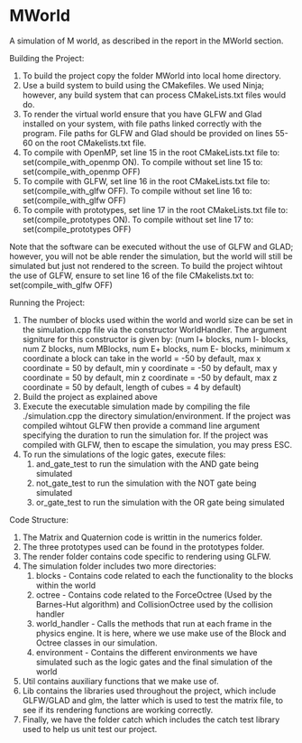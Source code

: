 # MWorld  
A simulation of M world, as described in the report in the MWorld section.

Building the Project:
1) To build the project copy the folder MWorld into local home directory.
2) Use a build system to build using the CMakefiles. We used Ninja; however, any build system that can process CMakeLists.txt files would do.
3) To render the virtual world ensure that you have GLFW and Glad installed on your system, with file paths linked correctly with the program. File paths for GLFW and Glad should be provided on lines 55-60 on the root CMakelists.txt file.
4) To compile with OpenMP, set line 15 in the root CMakeLists.txt file to: set(compile_with_openmp ON). To compile without set line 15 to: set(compile_with_openmp OFF)
5) To compile with GLFW, set line 16 in the root CMakeLists.txt file to: set(compile_with_glfw OFF). To compile without set line 16 to: set(compile_with_glfw OFF)
6) To compile with prototypes, set line 17 in the root CMakeLists.txt file to: set(compile_prototypes ON). To compile without set line 17 to: set(compile_prototypes OFF)

Note that the software can be executed without the use of GLFW and GLAD; however, you will not be able render the simulation, but the world will still be simulated but just not rendered to the screen. To build the project wihtout the use of GLFW, ensure to set line 16 of the file CMakelists.txt to: set(compile_with_glfw OFF)

Running the Project:
1) The number of blocks used within the world and world size can be set in the simulation.cpp file via the constructor WorldHandler. The argument signiture for this constructor is given by: (num I+ blocks, num I- blocks, num Z blocks, num MBlocks, num E+ blocks, num E- blocks, minimum x coordinate a block can take in the world = -50 by default, max x coordinate = 50 by default, min y coordinate = -50 by default, max y coordinate = 50 by default, min z coordinate = -50 by default, max z coordinate = 50 by default, length of cubes = 4 by default)
2) Build the project as explained above
3) Execute the executable simulation made by compiling the file ./simulation.cpp the directory simulation/environment. If the project was compiled wihtout GLFW then provide a command line argument specifying the duration to run the simulation for. If the project was compiled with GLFW, then to escape the simulation, you may press ESC. 
4) To run the simulations of the logic gates, execute files:
    1) and_gate_test to run the simulation with the AND gate being simulated
    2) not_gate_test to run the simulation with the NOT gate being simulated
    3) or_gate_test to run the simulation with the OR gate being simulated

Code Structure:
1) The Matrix and Quaternion code is writtin in the numerics folder. 
2) The three prototypes used can be found in the prototypes folder. 
3) The render folder contains code specific to rendering using GLFW. 
4) The simulation folder includes two more directories: 
    1) blocks - Contains code related to each the functionality to the blocks within the world
    2) octree - Contains code related to the ForceOctree (Used by the Barnes-Hut algorithm) and CollisionOctree used by the collision handler
    3) world_handler - Calls the methods that run at each frame in the physics engine. It is here, where we use make use of the Block and Octree classes in our simulation.
    4) environment - Contains the different environments we have simulated such as the logic gates and the final simulation of the world
5) Util contains auxiliary functions that we make use of. 
6) Lib contains the libraries used throughout the project, which include GLFW/GLAD and glm, the latter which is used to test the matrix file, to see if its rendering functions are working correctly.
7) Finally, we have the folder catch which includes the catch test library used to help us unit test our project.
